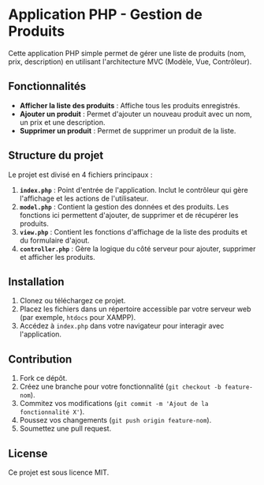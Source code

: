 # Application PHP - Gestion de Produits

Cette application PHP simple permet de gérer une liste de produits (nom, prix, description) en utilisant l'architecture MVC (Modèle, Vue, Contrôleur).

## Fonctionnalités

- **Afficher la liste des produits** : Affiche tous les produits enregistrés.
- **Ajouter un produit** : Permet d'ajouter un nouveau produit avec un nom, un prix et une description.
- **Supprimer un produit** : Permet de supprimer un produit de la liste.

## Structure du projet

Le projet est divisé en 4 fichiers principaux :

1. **`index.php`** : Point d'entrée de l'application. Inclut le contrôleur qui gère l'affichage et les actions de l'utilisateur.
2. **`model.php`** : Contient la gestion des données et des produits. Les fonctions ici permettent d'ajouter, de supprimer et de récupérer les produits.
3. **`view.php`** : Contient les fonctions d'affichage de la liste des produits et du formulaire d'ajout.
4. **`controller.php`** : Gère la logique du côté serveur pour ajouter, supprimer et afficher les produits.

## Installation

1. Clonez ou téléchargez ce projet.
2. Placez les fichiers dans un répertoire accessible par votre serveur web (par exemple, `htdocs` pour XAMPP).
3. Accédez à `index.php` dans votre navigateur pour interagir avec l'application.

## Contribution

1. Fork ce dépôt.
2. Créez une branche pour votre fonctionnalité (`git checkout -b feature-nom`).
3. Commitez vos modifications (`git commit -m 'Ajout de la fonctionnalité X'`).
4. Poussez vos changements (`git push origin feature-nom`).
5. Soumettez une pull request.

## License

Ce projet est sous licence MIT.
